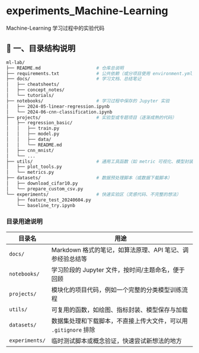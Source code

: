 # experiments_Machine-Learning
Machine-Learning 学习过程中的实验代码



## 🧱 一、目录结构说明

```bash
ml-lab/
├── README.md                     # 仓库总说明
├── requirements.txt              # 公共依赖（或分项目使用 environment.yml）
├── docs/                         # 学习文档、总结笔记
│   ├── cheatsheets/
│   ├── concept_notes/
│   └── tutorials/
├── notebooks/                    # 学习过程中保存的 Jupyter 实验
│   ├── 2024-05-linear-regression.ipynb
│   └── 2024-06-cnn-classification.ipynb
├── projects/                     # 实验型或专题项目（逐渐成熟的代码）
│   ├── regression_basic/
│   │   ├── train.py
│   │   ├── model.py
│   │   ├── data/
│   │   └── README.md
│   ├── cnn_mnist/
│   └── ...
├── utils/                        # 通用工具函数（如 metric 可视化、模型封装）
│   ├── plot_tools.py
│   └── metrics.py
├── datasets/                     # 数据预处理脚本（或数据下载脚本）
│   ├── download_cifar10.py
│   └── prepare_custom_csv.py
└── experiments/                  # 快速实验区（灵感代码、不完整的想法）
    ├── feature_test_20240604.py
    └── baseline_try.ipynb
```

### 目录用途说明

| 目录名            | 用途                                      |
| -------------- | --------------------------------------- |
| `docs/`        | Markdown 格式的笔记，如算法原理、API 笔记、调参经验总结等     |
| `notebooks/`   | 学习阶段的 Jupyter 文件，按时间/主题命名，便于回顾          |
| `projects/`    | 模块化的项目代码，例如一个完整的分类模型训练流程                |
| `utils/`       | 可复用的函数，如绘图、指标封装、模型保存与加载                 |
| `datasets/`    | 数据集处理和下载脚本，不直接上传大文件，可以用 `.gitignore` 排除 |
| `experiments/` | 临时测试脚本或概念验证，快速尝试新想法的地方                  |

